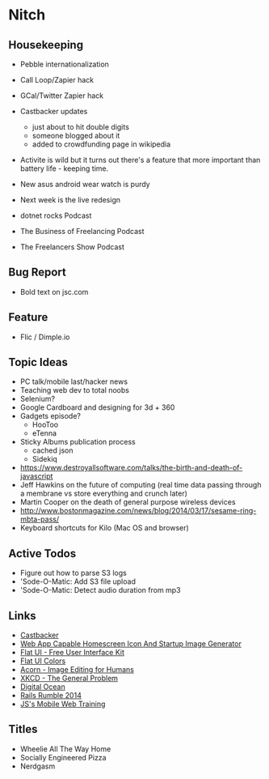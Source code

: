 Nitch
=====

## Housekeeping

* Pebble internationalization 
* Call Loop/Zapier hack
* GCal/Twitter Zapier hack

* Castbacker updates
    * just about to hit double digits
    * someone blogged about it
    * added to crowdfunding page in wikipedia
* Activite is wild but it turns out there's a feature that more important than battery life - keeping time.
* New asus android wear watch is purdy
* Next week is the live redesign
* dotnet rocks Podcast
* The Business of Freelancing Podcast
* The Freelancers Show Podcast

## Bug Report

* Bold text on jsc.com

## Feature

* Flic / Dimple.io

## Topic Ideas

* PC talk/mobile last/hacker news
* Teaching web dev to total noobs
* Selenium?
* Google Cardboard and designing for 3d + 360
* Gadgets episode?
    * HooToo
    * eTenna
* Sticky Albums publication process
    * cached json
    * Sidekiq
* https://www.destroyallsoftware.com/talks/the-birth-and-death-of-javascript
* Jeff Hawkins on the future of computing (real time data passing through a membrane vs store everything and crunch later)
* Martin Cooper on the death of general purpose wireless devices
* http://www.bostonmagazine.com/news/blog/2014/03/17/sesame-ring-mbta-pass/
* Keyboard shortcuts for Kilo (Mac OS and browser)

## Active Todos

* Figure out how to parse S3 logs
* 'Sode-O-Matic: Add S3 file upload
* 'Sode-O-Matic: Detect audio duration from mp3

## Links

* [Castbacker](http://castbacker.com)
* [Web App Capable Homescreen Icon And Startup Image Generator](http://webappcapable.com)
* [Flat UI - Free User Interface Kit](http://designmodo.github.io/Flat-UI/)
* [Flat UI Colors](http://flatuicolors.com/)
* [Acorn - Image Editing for Humans](http://www.flyingmeat.com/acorn/)
* [XKCD - The General Problem](http://xkcd.com/974/)
* [Digital Ocean](https://www.digitalocean.com/)
* [Rails Rumble 2014](http://railsrumble.com/)
* [JS's Mobile Web Training](https://jonathanstark.com/training)

## Titles

* Wheelie All The Way Home
* Socially Engineered Pizza
* Nerdgasm
